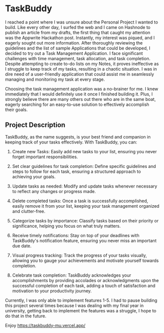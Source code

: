 # TaskBuddy
I reached a point where I was unsure about the Personal Project I wanted to build. Like every other day, I surfed the web and I came on Hashnode to publish an article from my drafts, the first thing that caught my attention was the Appwrite Hackathon post. Instantly, my interest was piqued, and I eagerly sought out more information. After thoroughly reviewing the guidelines and the list of sample Applications that could be developed, I decided to try out a Task Management Application.
I face significant challenges with time management, task allocation, and task completion. Despite attempting to create to-do lists on my Notes, it proves ineffective as I struggle to keep track of my tasks, resulting in a chaotic situation. I was in dire need of a user-friendly application that could assist me in seamlessly managing and monitoring my task at every stage.

Choosing the task management application was a no-brainer for me. I knew immediately that I would definitely use it once I finished building it. Plus, I strongly believe there are many others out there who are in the same boat, eagerly searching for an easy-to-use solution to effectively accomplish their goals.
## Project Description
TaskBuddy, as the name suggests, is your best friend and companion in keeping track of your tasks effectively. With TaskBuddy, you can:
1. Create new Tasks: Easily add new tasks to your list, ensuring you never forget important responsibilities.

2. Set clear guidelines for task completion: Define specific guidelines and steps to follow for each task, ensuring a structured approach to achieving your goals.

3. Update tasks as needed: Modify and update tasks whenever necessary to reflect any changes or progress made.

4. Delete completed tasks: Once a task is successfully accomplished, easily remove it from your list, keeping your task management organized and clutter-free.

5. Categorize tasks by importance: Classify tasks based on their priority or significance, helping you focus on what truly matters.
6. Receive timely notifications: Stay on top of your deadlines with TaskBuddy's notification feature, ensuring you never miss an important due date.

7. Visual progress tracking: Track the progress of your tasks visually, allowing you to gauge your achievements and motivate yourself towards completion.

8. Celebrate task completion: TaskBuddy acknowledges your accomplishments by providing accolades or acknowledgments upon the successful completion of each task, adding a touch of satisfaction and motivation to your productivity journey.

Currently, I was only able to implement features 1-5. I had to pause building this project several times because I was dealing with my final year in university, getting back to implement the features was a struggle, I hope to do that in the future. 

Enjoy https://taskbuddy-mu.vercel.app/
